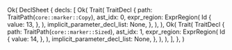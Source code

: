 Ok(
    DeclSheet {
        decls: [
            Ok(
                Trait(
                    TraitDecl {
                        path: TraitPath(`core::marker::Copy`),
                        ast_idx: 0,
                        expr_region: ExprRegion(
                            Id {
                                value: 13,
                            },
                        ),
                        implicit_parameter_decl_list: None,
                    },
                ),
            ),
            Ok(
                Trait(
                    TraitDecl {
                        path: TraitPath(`core::marker::Sized`),
                        ast_idx: 1,
                        expr_region: ExprRegion(
                            Id {
                                value: 14,
                            },
                        ),
                        implicit_parameter_decl_list: None,
                    },
                ),
            ),
        ],
    },
)